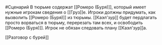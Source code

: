 #Сценарий 
В тюрьме содержат [[Ромеро (Буря)]], который имеет нужные игрокам сведения о [[Груз]]e. Игроки должны придумать, как вызволить [[Ромеро (Буря)]] из тюрьмы. [[Каэл'зур]] будет пердлагать просто ворваться в тюрьму, перерезать там всех, и освободить [[Ромеро (Буря)]]. Игрок не обязан следовать плану [[Каэл'зур]]а.

[[Разговор с бурей]]